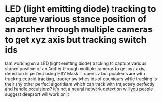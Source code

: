 
# LED (light emitting diode) tracking to capture various stance position of an archer through multiple cameras to get xyz axis but tracking switch ids

Iam working on a LED (light emitting diode) tracking to capture various stance position of an Archer through multiple cameras to get xyz axis, detection is perfect using HSV Mask in open cv but problems are with tracking cetroid tracking, tracker switches ids of countours while tracking is their any other perfect algoritham which can track with trajectory perfectly and handle occulsions? it's not a neural network detection will you people suggest deepsort will work on it

        